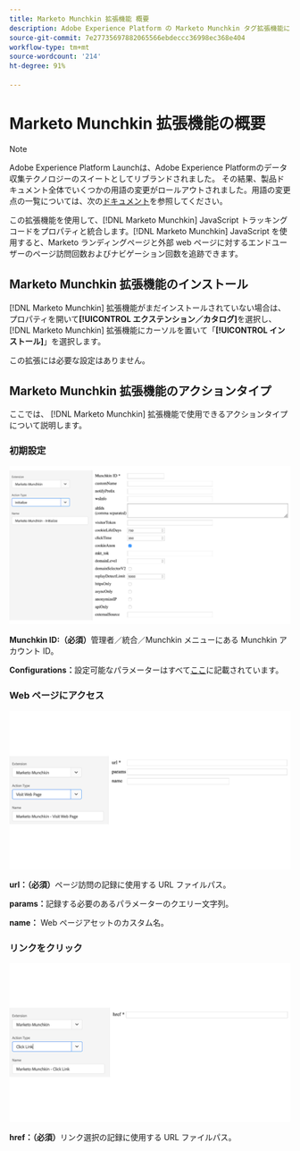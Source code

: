 ```yaml
---
title: Marketo Munchkin 拡張機能 概要
description: Adobe Experience Platform の Marketo Munchkin タグ拡張機能について説明します。
source-git-commit: 7e27735697882065566ebdeccc36998ec368e404
workflow-type: tm+mt
source-wordcount: '214'
ht-degree: 91%

---
```


# Marketo Munchkin 拡張機能の概要

>[!NOTE]
>
>Adobe Experience Platform Launchは、Adobe Experience Platformのデータ収集テクノロジーのスイートとしてリブランドされました。 その結果、製品ドキュメント全体でいくつかの用語の変更がロールアウトされました。用語の変更点の一覧については、次の[ドキュメント](../../../term-updates.md)を参照してください。

この拡張機能を使用して、[!DNL Marketo Munchkin] JavaScript トラッキングコードをプロパティと統合します。[!DNL Marketo Munchkin] JavaScript を使用すると、Marketo ランディングページと外部 web ページに対するエンドユーザーのページ訪問回数およびナビゲーション回数を追跡できます。

## Marketo Munchkin 拡張機能のインストール

[!DNL Marketo Munchkin] 拡張機能がまだインストールされていない場合は、プロパティを開いて&#x200B;**[!UICONTROL エクステンション／カタログ]**&#x200B;を選択し、 [!DNL Marketo Munchkin] 拡張機能にカーソルを置いて「**[!UICONTROL インストール]**」を選択します。

この拡張には必要な設定はありません。

## Marketo Munchkin 拡張機能のアクションタイプ

ここでは、 [!DNL Marketo Munchkin] 拡張機能で使用できるアクションタイプについて説明します。

### 初期設定

![](../../../images/munchkin-Init.png)

**Munchkin ID:（必須）**&#x200B;管理者／統合／Munchkin メニューにある Munchkin アカウント ID。

**Configurations：**&#x200B;設定可能なパラメーターはすべて[ここ](https://developers.marketo.com/javascript-api/lead-tracking/configuration/)に記載されています。

### Web ページにアクセス

![](../../../images/munchkin-visit-page.png)

**url：（必須）**&#x200B;ページ訪問の記録に使用する URL ファイルパス。

**params：**&#x200B;記録する必要のあるパラメーターのクエリー文字列。

**name：** Web ページアセットのカスタム名。

### リンクをクリック

![](../../../images/munchkin-click-link.png)

**href：（必須）**&#x200B;リンク選択の記録に使用する URL ファイルパス。
